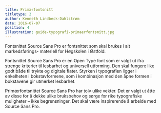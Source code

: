 ```yaml
---
title: Primærfontsnitt
titletype: 3
author: Kenneth Lindbeck-Dahlstrøm
date: 2016-07-07
position: 4
illustration: guide-typografi-primaerfontsnitt.jpg
---
```



Fontsnittet Source Sans Pro er fontsnittet som skal brukes i alt markedsførings- materiell for Høgskolen i Østfold.

Fontsnittet Source Sans Pro er en Open Type font som er valgt ut ifra strenge kriterier til lesbarhet og universell utforming. Den skal fungere like godt både til trykte og digitale flater. Styrken i typografien ligger i enkelheten i bokstavformene, som i kombinasjon med den åpne formen i bokstavene gir utmerket lesbarhet.

Primærfontsnittet Source Sans Pro har tolv ulike vekter. Det er valgt ut åtte av disse for å dekke ulike bruksbehov og sørge for rike typografiske muligheter – ikke begrensninger. Det skal være inspirerende å arbeide med Source Sans Pro.

